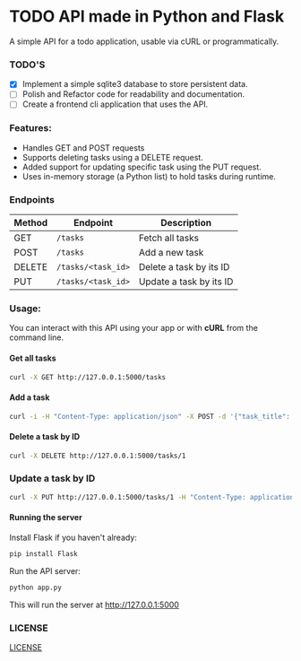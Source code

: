 # TODO API made in Python and Flask
A simple API for a todo application, usable via cURL or programmatically.

### TODO'S
- [x] Implement a simple sqlite3 database to store persistent data.
- [ ] Polish and Refactor code for readability and documentation.
- [ ] Create a frontend cli application that uses the API.

### Features:
- Handles GET and POST requests
- Supports deleting tasks using a DELETE request.
- Added support for updating specific task using the PUT request.
- Uses in-memory storage (a Python list) to hold tasks during runtime.

### Endpoints

| Method | Endpoint           | Description                |
|--------|--------------------|----------------------------|
| GET    | `/tasks`           | Fetch all tasks            |
| POST   | `/tasks`           | Add a new task             |
| DELETE | `/tasks/<task_id>` | Delete a task by its ID    |
| PUT    | `/tasks/<task_id>` | Update a task by its ID    |

### Usage:
You can interact with this API using your app or with **cURL** from the command line.

#### Get all tasks
```sh
curl -X GET http://127.0.0.1:5000/tasks
```

#### Add a task
```sh
curl -i -H "Content-Type: application/json" -X POST -d '{"task_title": "New Task", "task_description": "New task description"}'  http://127.0.0.1:5000/tasks 
```

#### Delete a task by ID
```sh
curl -X DELETE http://127.0.0.1:5000/tasks/1
```

### Update a task by ID
```sh
curl -X PUT http://127.0.0.1:5000/tasks/1 -H "Content-Type: application/json" -d '{"title": "Test title", "description": "test description", "completed": false}'
```

#### Running the server
Install Flask if you haven't already:
```sh
pip install Flask
```

Run the API server:
```sh
python app.py
```
This will run the server at http://127.0.0.1:5000

### LICENSE
[LICENSE](./LICENSE)

